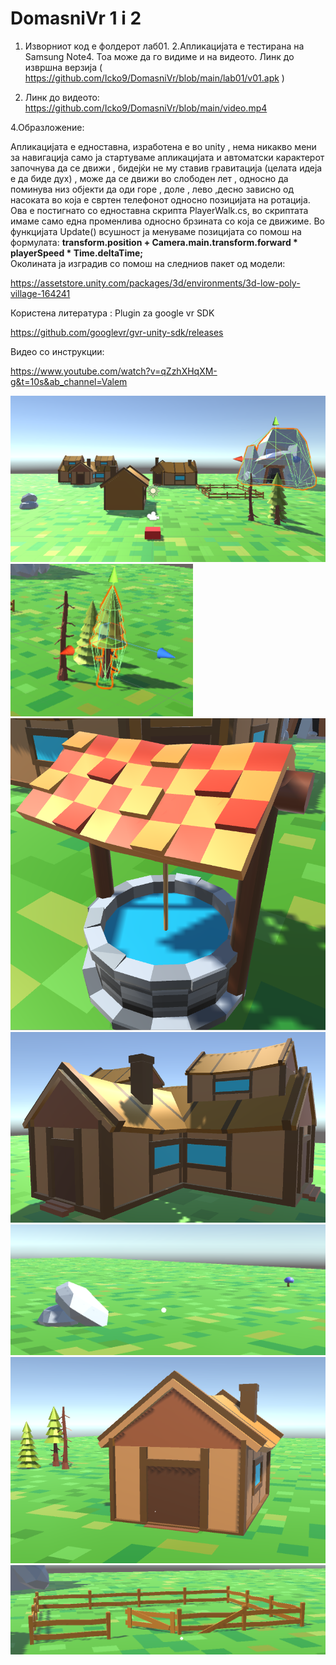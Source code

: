 # DomasniVr 1 i 2
1. Изворниот код е фолдерот лаб01.
2.Апликацијата е тестирана на Samsung Note4. Тоа може да го видиме и на видеото.
Линк до извршна верзија ( https://github.com/Icko9/DomasniVr/blob/main/lab01/v01.apk )

3. Линк до видеото:
 https://github.com/Icko9/DomasniVr/blob/main/video.mp4

4.Образложение: 

Апликацијата е едноставна, изработена е во unity , нема никакво мени за навигација само ја стартуваме апликацијата и автоматски карактерот започнува да се движи , бидејќи не му ставив гравитација (целата идеја е да биде дух) , може да се движи во слободен лет , односно да поминува низ објекти да оди горе , доле , лево ,десно зависно од насоката во која е свртен телефонот односно позицијата на ротација.
Ова е постигнато со едноставна скрипта PlayerWalk.cs, во скриптата имаме само една променлива односно брзината со која се движиме. Во функцијата Update() всушност ја менуваме позицијата со помош на формулата: 
  **transform.position + Camera.main.transform.forward * playerSpeed * Time.deltaTime;**  
Околината ја изградив со помош на следниов пакет од модели:

https://assetstore.unity.com/packages/3d/environments/3d-low-poly-village-164241

Користена литература :
Plugin za google vr SDK

https://github.com/googlevr/gvr-unity-sdk/releases

Видео со инструкции:

https://www.youtube.com/watch?v=qZzhXHqXM-g&t=10s&ab_channel=Valem


![alt text](https://github.com/Icko9/DomasniVr/blob/main/ScreenShots/slika1.png)
![alt text](https://github.com/Icko9/DomasniVr/blob/main/ScreenShots/slika2.png)
![alt text](https://github.com/Icko9/DomasniVr/blob/main/ScreenShots/slika%203.png)
![alt text](https://github.com/Icko9/DomasniVr/blob/main/ScreenShots/slika%204.png)
![alt text](https://github.com/Icko9/DomasniVr/blob/main/ScreenShots/slika%205.png)
![alt text](https://github.com/Icko9/DomasniVr/blob/main/ScreenShots/slika%206.png)
![alt text](https://github.com/Icko9/DomasniVr/blob/main/ScreenShots/slika%207.png)

  
